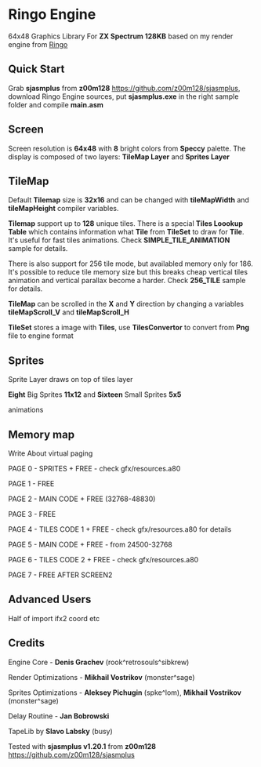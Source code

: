 # Ringo Engine
64x48 Graphics Library For **ZX Spectrum 128KB** based on my render engine from [Ringo](https://zxonline.net/game/ringo)

## Quick Start

Grab **sjasmplus** from **z00m128** https://github.com/z00m128/sjasmplus, download Ringo Engine sources, put **sjasmplus.exe** in the right sample folder and compile **main.asm**

## Screen

Screen resolution is **64x48** with **8** bright colors from **Speccy** palette. The display is composed of two layers: **TileMap Layer** and **Sprites Layer**

## TileMap

Default **Tilemap** size is **32x16** and can be changed with **tileMapWidth** and **tileMapHeight** compiler variables.

**Tilemap** support up to **128** unique tiles. There is a special **Tiles Loookup Table** which contains information what **Tile** from **TileSet** to draw for **Tile**. It's useful for fast tiles animations. Check **SIMPLE_TILE_ANIMATION** sample for details.

There is also support for 256 tile mode, but availabled memory only for 186. It's possible to reduce tile memory size but this breaks cheap vertical tiles animation and vertical parallax become a harder. Check **256_TILE** sample for details.

**TileMap** can be scrolled in the **X** and **Y** direction by changing a variables **tileMapScroll_V** and **tileMapScroll_H**

**TileSet** stores a image with **Tiles**, use **TilesConvertor** to convert from **Png** file to engine format

## Sprites

Sprite Layer draws on top of tiles layer

**Eight** Big Sprites **11x12** and **Sixteen** Small Sprites **5x5**

animations

## Memory map

Write About virtual paging

PAGE 0 - SPRITES + FREE - check gfx/resources.a80

PAGE 1 - FREE

PAGE 2 - MAIN CODE + FREE (32768-48830)

PAGE 3 - FREE

PAGE 4 - TILES CODE 1 + FREE - check gfx/resources.a80 for details

PAGE 5 - MAIN CODE + FREE	- from 24500-32768

PAGE 6 - TILES CODE 2 + FREE - check gfx/resources.a80

PAGE 7 - FREE AFTER SCREEN2

## Advanced Users

Half of import ifx2 coord etc

## Credits

Engine Core - **Denis Grachev** (rook^retrosouls^sibkrew)

Render Optimizations - **Mikhail Vostrikov** (monster^sage)

Sprites Optimizations - **Aleksey Pichugin** (spke^lom), **Mikhail Vostrikov** (monster^sage)

Delay Routine - **Jan Bobrowski**

TapeLib by **Slavo Labsky** (busy)

Tested with **sjasmplus v1.20.1** from **z00m128** https://github.com/z00m128/sjasmplus


